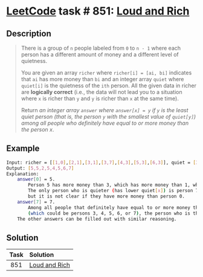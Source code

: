 # [LeetCode][leetcode] task # 851: [Loud and Rich][task]

Description
-----------

> There is a group of `n` people labeled from `0` to `n - 1` where
> each person has a different amount of money and a different level of quietness.
> 
> You are given an array `richer` where `richer[i] = [ai, bi]` indicates
> that `ai` has more money than `bi` and
> an integer array `quiet` where `quiet[i]` is the quietness of the `ith` person.
> All the given data in richer are **logically correct**
> (i.e., the data will not lead you to a situation where
> `x` is richer than `y` and `y` is richer than `x` at the same time).
> 
> Return _an integer array `answer` where `answer[x] = y` if `y` is the least quiet person
> (that is, the person `y` with the smallest value of `quiet[y]`)
> among all people who definitely have equal to or more money than the person x_.

 Example
-------

```sh
Input: richer = [[1,0],[2,1],[3,1],[3,7],[4,3],[5,3],[6,3]], quiet = [3,2,5,4,6,1,7,0]
Output: [5,5,2,5,4,5,6,7]
Explanation: 
    answer[0] = 5.
        Person 5 has more money than 3, which has more money than 1, which has more money than 0.
        The only person who is quieter (has lower quiet[x]) is person 7,
        but it is not clear if they have more money than person 0.
    answer[7] = 7.
        Among all people that definitely have equal to or more money than person 7
        (which could be persons 3, 4, 5, 6, or 7), the person who is the quietest (has lower quiet[x]) is person 7.
    The other answers can be filled out with similar reasoning.
```

Solution
--------

| Task | Solution                  |
|:----:|:--------------------------|
| 851  | [Loud and Rich][solution] |


[leetcode]: <http://leetcode.com/>
[task]: <https://leetcode.com/problems/find-eventual-safe-states/>
[solution]: <https://github.com/wellaxis/witalis-jkit/blob/main/module/tasks/src/main/java/com/witalis/jkit/tasks/core/task/leetcode/h9/p851/option/Practice.java>

